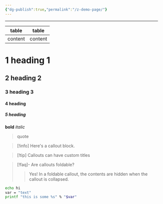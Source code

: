 ```yaml
---
{"dg-publish":true,"permalink":"/z-demo-page/"}
---
```




---


| table   | table   |
| ------- | ------- |
| content | content |


# 1 heading 1

## 2 heading 2

### 3 heading 3

#### 4 heading

##### 5 heading

**bold**
_italic_

> quote

> [!info] Here's a callout block.


> [!tip] Callouts can have custom titles


> [!faq]- Are callouts foldable? 
> > Yes! In a foldable callout, the contents are hidden when the callout is collapsed.


```bash
echo hi
var = "text"
printf "this is some %s" % "$var"
```



